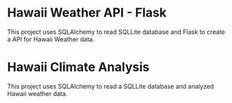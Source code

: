 # Hawaii Weather API - Flask
This project uses SQLAlchemy to read SQLLite database and Flask to create a API for Hawaii Weather data.


# Hawaii Climate Analysis
This project uses SQLAlchemy to read a SQLLite database and analyzed Hawaii weather data.
